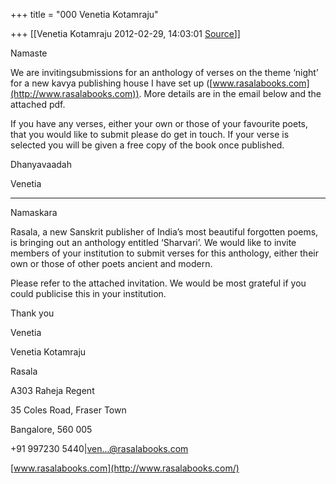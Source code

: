 +++
title = "000 Venetia Kotamraju"

+++
[[Venetia Kotamraju	2012-02-29, 14:03:01 [Source](https://groups.google.com/g/samskrita/c/ii5_VHBuT5A)]]



Namaste

  

We are invitingsubmissions for an anthology of verses on the theme ‘night’ for a new kavya publishing house I have set up ([www.rasalabooks.com](http://www.rasalabooks.com)). More details are in the email below and the attached pdf.

  

If you have any verses, either your own or those of your favourite poets, that you would like to submit please do get in touch. If your verse is selected you will be given a free copy of the book once published.

  

Dhanyavaadah

  

Venetia



----------------------------------------------------------------------------------



Namaskara

Rasala, a new Sanskrit publisher of India’s most beautiful forgotten poems, is bringing out an anthology entitled ‘Sharvari’. We would like to invite members of your institution to submit verses for this anthology, either their own or those of other poets ancient and modern.

Please refer to the attached invitation. We would be most grateful if you could publicise this in your institution.

Thank you

Venetia



Venetia Kotamraju

Rasala

A303 Raheja Regent

35 Coles Road, Fraser Town

Bangalore, 560 005

+91 997230 5440\|[ven...@rasalabooks.com]()

[www.rasalabooks.com](http://www.rasalabooks.com/)



